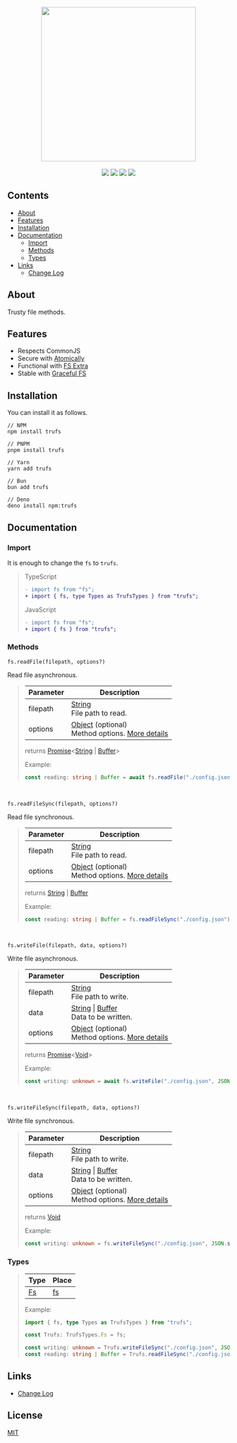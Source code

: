 [String]: https://developer.mozilla.org/en-US/docs/Web/JavaScript/Reference/Global_Objects/String
[Number]: https://developer.mozilla.org/en-US/docs/Web/JavaScript/Reference/Global_Objects/Number
[Date]: https://developer.mozilla.org/en-US/docs/Web/JavaScript/Reference/Global_Objects/Date
[Object]: https://developer.mozilla.org/en-US/docs/Web/JavaScript/Reference/Global_Objects/Object
[Array]: https://developer.mozilla.org/en-US/docs/Web/JavaScript/Reference/Global_Objects/Array
[Boolean]: https://developer.mozilla.org/en-US/docs/Web/JavaScript/Reference/Global_Objects/Boolean
[Buffer]: https://developer.mozilla.org/en-US/docs/Web/JavaScript/Reference/Global_Objects/ArrayBuffer
[Function]: https://developer.mozilla.org/en-US/docs/Web/JavaScript/Reference/Global_Objects/Function
[Promise]: https://developer.mozilla.org/en-US/docs/Web/JavaScript/Reference/Global_Objects/Promise
[Void]: https://developer.mozilla.org/en-US/docs/Web/JavaScript/Reference/Global_Objects/Undefined

[Fs]: ./src/types/Fs.type.ts

<div align="center">
  <br/>
  <img src="https://i.ibb.co/JWCLvM2Q/unknown.png" width="350px"/>
  <br/>
  <br/>
  <img src="https://img.shields.io/npm/v/trufs?label=version&color=%23633BFF"/>
  <img src="https://img.shields.io/npm/l/trufs?label=license&color=%23633BFF"/>
  <img src="https://img.shields.io/node/v/trufs?label=node&color=%2300927F"/>
  <img src="https://img.shields.io/npm/dt/trufs?label=downloads&color=%2300927F"/>
</div>

## Contents

- [About](#about)
- [Features](#features)
- [Installation](#installation)
- [Documentation](#documentation)
  - [Import](#import)
  - [Methods](#methods)
  - [Types](#types)
- [Links](#links)
  - [Change Log](CHANGELOG.md)

## About

Trusty file methods.

## Features

- Respects CommonJS
- Secure with [Atomically](https://github.com/fabiospampinato/atomically)
- Functional with [FS Extra](https://github.com/jprichardson/node-fs-extra)
- Stable with [Graceful FS](https://github.com/isaacs/node-graceful-fs)

## Installation

You can install it as follows.

```shell
// NPM
npm install trufs

// PNPM
pnpm install trufs

// Yarn
yarn add trufs

// Bun
bun add trufs

// Deno
deno install npm:trufs
```

## Documentation

### Import

It is enough to change the `fs` to `trufs`.

> TypeScript
>
> ```diff
> - import fs from "fs";
> + import { fs, type Types as TrufsTypes } from "trufs";
> ```
>
>
> JavaScript
>
> ```diff
> - import fs from "fs";
> + import { fs } from "trufs";
> ```

### Methods

`fs.readFile(filepath, options?)`

Read file asynchronous.

> | Parameter | Description |
> | --- | --- |
> | filepath | [String]<br/>File path to read. |
> | options | [Object] (optional)<br/>Method options. [More details](https://github.com/fabiospampinato/atomically?tab=readme-ov-file#usage) |
>
> returns [Promise]<[String] | [Buffer]>
>
>
> Example:
>
> ```typescript
> const reading: string | Buffer = await fs.readFile("./config.json");
> ```

<br/>

`fs.readFileSync(filepath, options?)`

Read file synchronous.

> | Parameter | Description |
> | --- | --- |
> | filepath | [String]<br/>File path to read. |
> | options | [Object] (optional)<br/>Method options. [More details](https://github.com/fabiospampinato/atomically?tab=readme-ov-file#usage) |
>
> returns [String] | [Buffer]
>
>
> Example:
>
> ```typescript
> const reading: string | Buffer = fs.readFileSync("./config.json");
> ```

<br/>

`fs.writeFile(filepath, data, options?)`

Write file asynchronous.

> | Parameter | Description |
> | --- | --- |
> | filepath | [String]<br/>File path to write. |
> | data | [String] \| [Buffer]<br/>Data to be written. |
> | options | [Object] (optional)<br/>Method options. [More details](https://github.com/fabiospampinato/atomically?tab=readme-ov-file#usage) |
>
> returns [Promise]<[Void]>
>
>
> Example:
>
> ```typescript
> const writing: unknown = await fs.writeFile("./config.json", JSON.stringify({}));
> ```

<br/>

`fs.writeFileSync(filepath, data, options?)`

Write file synchronous.

> | Parameter | Description |
> | --- | --- |
> | filepath | [String]<br/>File path to write. |
> | data | [String] \| [Buffer]<br/>Data to be written. |
> | options | [Object] (optional)<br/>Method options. [More details](https://github.com/fabiospampinato/atomically?tab=readme-ov-file#usage) |
>
> returns [Void]
>
>
> Example:
>
> ```typescript
> const writing: unknown = fs.writeFileSync("./config.json", JSON.stringify({}));
> ```

### Types

> | Type | Place |
> | --- | --- |
> | [Fs] | [fs](#methods) |
>
>
> Example:
>
> ```typescript
> import { fs, type Types as TrufsTypes } from "trufs";
>
> const Trufs: TrufsTypes.Fs = fs;
>
> const writing: unknown = Trufs.writeFileSync("./config.json", JSON.stringify({}));
> const reading: string | Buffer = Trufs.readFileSync("./config.json");
> ```

## Links

- [Change Log](CHANGELOG.md)

## License

[MIT](LICENSE.md)
